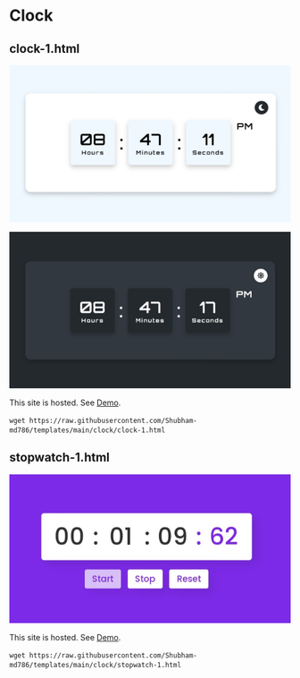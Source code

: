 # Clock

## clock-1.html

![clock-1-1](./images/clock-1-1.jpg)

![clock-1-2](./images/clock-1-2.jpg)

This site is hosted. See [Demo](https://templatos.netlify.app/clock/clock-1).

`wget https://raw.githubusercontent.com/Shubham-md786/templates/main/clock/clock-1.html`

## stopwatch-1.html

![stopwatch-1](./images/stopwatch-1.jpg)

This site is hosted. See [Demo](https://templatos.netlify.app/clock/stopwatch-1).

`wget https://raw.githubusercontent.com/Shubham-md786/templates/main/clock/stopwatch-1.html`
